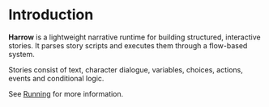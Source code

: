 # Introduction

**Harrow** is a lightweight narrative runtime for building structured, interactive stories. It parses story scripts and executes them through a flow-based system.

Stories consist of text, character dialogue, variables, choices, actions, events and conditional logic.





See [Running](Running.md) for more information.

